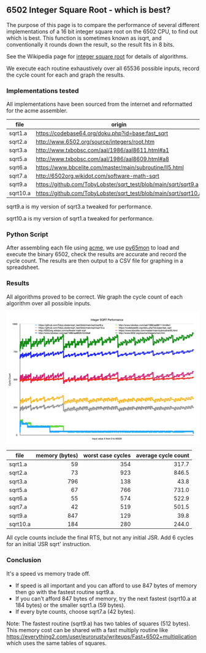 ## 6502 Integer Square Root - which is best? ##

The purpose of this page is to compare the performance of several different implementations of a 16 bit integer square root on the 6502 CPU, to find out which is best.
This function is sometimes known as isqrt, and conventionally it rounds down the result, so the result fits in 8 bits.

See the Wikipedia page for [integer square root](https://en.wikipedia.org/wiki/Integer_square_root) for details of algorithms.

We execute each routine exhaustively over all 65536 possible inputs, record the cycle count for each and graph the results.

### Implementations tested
All implementations have been sourced from the internet and reformatted for the acme assembler.

| file     | origin                                                           |
| -------- | ---------------------------------------------------------------- |
| sqrt1.a  | https://codebase64.org/doku.php?id=base:fast_sqrt                |
| sqrt2.a  | http://www.6502.org/source/integers/root.htm                     |
| sqrt3.a  | http://www.txbobsc.com/aal/1986/aal8611.html#a1                  |
| sqrt5.a  | http://www.txbobsc.com/aal/1986/aal8609.html#a8                  |
| sqrt6.a  | https://www.bbcelite.com/master/main/subroutine/ll5.html         |
| sqrt7.a  | http://6502org.wikidot.com/software-math-sqrt                    |
| sqrt9.a  | https://github.com/TobyLobster/sqrt_test/blob/main/sqrt/sqrt9.a  |
| sqrt10.a | https://github.com/TobyLobster/sqrt_test/blob/main/sqrt/sqrt10.a |

sqrt9.a is my version of sqrt3.a tweaked for performance.

sqrt10.a is my version of sqrt1.a tweaked for performance.

### Python Script
After assembling each file using [acme](https://github.com/meonwax/acme), we use [py65mon](https://github.com/mnaberez/py65/blob/master/docs/index.rst) to load and execute the binary 6502, check the results are accurate and record the cycle count.
The results are then output to a CSV file for graphing in a spreadsheet.

### Results

All algorithms proved to be correct. We graph the cycle count of each algorithm over all possible inputs.

![SQRT Performance Comparison](./sqrt.png)

| file     | memory (bytes) | worst case cycles | average cycle count |
| -------- | -------------: | ----------------: | ------------------: |
| sqrt1.a  |             59 |               354 |               317.7 |
| sqrt2.a  |             73 |               923 |               846.5 |
| sqrt3.a  |            796 |               138 |                43.8 |
| sqrt5.a  |             67 |               766 |               731.0 |
| sqrt6.a  |             55 |               574 |               522.9 |
| sqrt7.a  |             42 |               519 |               501.5 |
| sqrt9.a  |            847 |               129 |                39.8 |
| sqrt10.a |            184 |               280 |               244.0 |

All cycle counts include the final RTS, but not any initial JSR. Add 6 cycles for an initial 'JSR sqrt' instruction.

### Conclusion

It's a speed vs memory trade off.
* If speed is all important and you can afford to use 847 bytes of memory then go with the fastest routine sqrt9.a.
* If you can't afford 847 bytes of memory, try the next fastest (sqrt10.a at 184 bytes) or the smaller sqrt1.a (59 bytes).
* If every byte counts, choose sqrt7.a (42 bytes).

Note: The fastest routine (sqrt9.a) has two tables of squares (512 bytes). This memory cost can be shared with a fast multiply routine like https://everything2.com/user/eurorusty/writeups/Fast+6502+multiplication which uses the same tables of squares.
